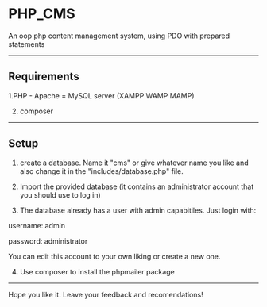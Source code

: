 # PHP_CMS
An oop php content management system, using PDO with prepared statements 

***

## Requirements
1.PHP - Apache = MySQL server (XAMPP WAMP MAMP)

2. composer

***

## Setup

1. create a database. Name it "cms" or give whatever name you like and also change it in the "includes/database.php" file.

2. Import the provided database (it contains an administrator account that you should use to log in)

3. The database already has a user with admin capabitiles. Just login with:

username: admin

password: administrator

You can edit this account to your own liking or create a new one.

4. Use composer to install the phpmailer package

***

Hope you like it. Leave your feedback and recomendations!
